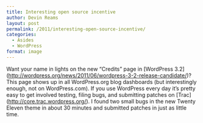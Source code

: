 ```yaml
---
title: Interesting open source incentive
author: Devin Reams
layout: post
permalink: /2011/interesting-open-source-incentive/
categories:
  - Asides
  - WordPress
format: image
---
```

Want your name in lights on the new &#8220;Credits&#8221; page in \[WordPress 3.2\](http://wordpress.org/news/2011/06/wordpress-3-2-release-candidate/)? This page shows up in all WordPress.org blog dashboards (but interestingly enough, not on WordPress.com). If you use WordPress every day it&#8217;s pretty easy to get involved testing, filing bugs, and submitting patches on \[Trac\](http://core.trac.wordpress.org/). I found two small bugs in the new Twenty Eleven theme in about 30 minutes and submitted patches in just as little time.